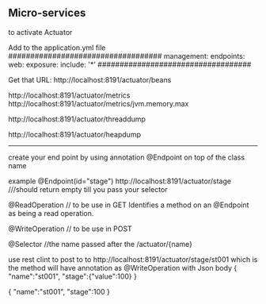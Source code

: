 

## Micro-services

to activate Actuator

Add to the application.yml file
###################################
management:
  endpoints:
    web:
      exposure:
        include: '*'
###################################

Get that URL:
http://localhost:8191/actuator/beans

http://localhost:8191/actuator/metrics
http://localhost:8191/actuator/metrics/jvm.memory.max

http://localhost:8191/actuator/threaddump

http://localhost:8191/actuator/heapdump

----
create your end point by using annotation @Endpoint on top of the class name

example
@Endpoint(id="stage")
http://localhost:8191/actuator/stage ///should return empty till you pass your selector 

@ReadOperation // to be use in GET
Identifies a method on an @Endpoint as being a read operation.

@WriteOperation // to be use in POST


@Selector //the name passed after the /actuator/{name}



use rest clint to post to to
http://localhost:8191/actuator/stage/st001
which is the method will have annotation as
@WriteOperation
with Json body
{
	"name":"st001",
	"stage":{"value":100}
}

{
	"name":"st001",
	"stage":100
}
